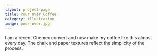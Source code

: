 ```yaml
---
layout: project-page
title: Pour Over Coffee
category: illustration
image: pour-over.jpg
---
```


I am a recent Chemex convert and now make my coffee like this almost every day. The chalk and paper textures reflect the simplicity of the process. 